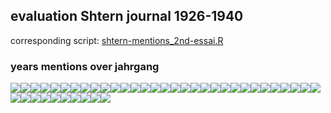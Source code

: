 ## evaluation Shtern journal 1926-1940

corresponding script:
[shtern-mentions_2nd-essai.R](../scripts/shtern-mentions_2nd-essai.R)

### years mentions over jahrgang

![](shtern_pub_mentions_files/figure-markdown_github/evalshtern-1.png)![](shtern_pub_mentions_files/figure-markdown_github/evalshtern-2.png)![](shtern_pub_mentions_files/figure-markdown_github/evalshtern-3.png)![](shtern_pub_mentions_files/figure-markdown_github/evalshtern-4.png)![](shtern_pub_mentions_files/figure-markdown_github/evalshtern-5.png)![](shtern_pub_mentions_files/figure-markdown_github/evalshtern-6.png)![](shtern_pub_mentions_files/figure-markdown_github/evalshtern-7.png)![](shtern_pub_mentions_files/figure-markdown_github/evalshtern-8.png)![](shtern_pub_mentions_files/figure-markdown_github/evalshtern-9.png)![](shtern_pub_mentions_files/figure-markdown_github/evalshtern-10.png)![](shtern_pub_mentions_files/figure-markdown_github/evalshtern-11.png)![](shtern_pub_mentions_files/figure-markdown_github/evalshtern-12.png)![](shtern_pub_mentions_files/figure-markdown_github/evalshtern-13.png)![](shtern_pub_mentions_files/figure-markdown_github/evalshtern-14.png)![](shtern_pub_mentions_files/figure-markdown_github/evalshtern-15.png)![](shtern_pub_mentions_files/figure-markdown_github/evalshtern-16.png)![](shtern_pub_mentions_files/figure-markdown_github/evalshtern-17.png)![](shtern_pub_mentions_files/figure-markdown_github/evalshtern-18.png)![](shtern_pub_mentions_files/figure-markdown_github/evalshtern-19.png)![](shtern_pub_mentions_files/figure-markdown_github/evalshtern-20.png)![](shtern_pub_mentions_files/figure-markdown_github/evalshtern-21.png)![](shtern_pub_mentions_files/figure-markdown_github/evalshtern-22.png)![](shtern_pub_mentions_files/figure-markdown_github/evalshtern-23.png)![](shtern_pub_mentions_files/figure-markdown_github/evalshtern-24.png)![](shtern_pub_mentions_files/figure-markdown_github/evalshtern-25.png)![](shtern_pub_mentions_files/figure-markdown_github/evalshtern-26.png)![](shtern_pub_mentions_files/figure-markdown_github/evalshtern-27.png)![](shtern_pub_mentions_files/figure-markdown_github/evalshtern-28.png)![](shtern_pub_mentions_files/figure-markdown_github/evalshtern-29.png)![](shtern_pub_mentions_files/figure-markdown_github/evalshtern-30.png)![](shtern_pub_mentions_files/figure-markdown_github/evalshtern-31.png)![](shtern_pub_mentions_files/figure-markdown_github/evalshtern-32.png)![](shtern_pub_mentions_files/figure-markdown_github/evalshtern-33.png)![](shtern_pub_mentions_files/figure-markdown_github/evalshtern-34.png)![](shtern_pub_mentions_files/figure-markdown_github/evalshtern-35.png)![](shtern_pub_mentions_files/figure-markdown_github/evalshtern-36.png)![](shtern_pub_mentions_files/figure-markdown_github/evalshtern-37.png)![](shtern_pub_mentions_files/figure-markdown_github/evalshtern-38.png)![](shtern_pub_mentions_files/figure-markdown_github/evalshtern-39.png)![](shtern_pub_mentions_files/figure-markdown_github/evalshtern-40.png)![](shtern_pub_mentions_files/figure-markdown_github/evalshtern-41.png)
